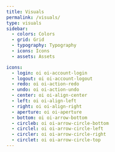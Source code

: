 ```yaml
---
title: Visuals
permalink: /visuals/
type: visuals
sidebar:
  - colors: Colors
  - grid: Grid
  - typography: Typography
  - icons: Icons
  - assets: Assets

icons:
  - login: oi oi-account-login
  - logout: oi oi-account-logout
  - redo: oi oi-action-redo
  - undo: oi oi-action-undo
  - center: oi oi-align-center
  - left: oi oi-align-left
  - right: oi oi-align-right
  - aperture: oi oi-aperture
  - bottom: oi oi-arrow-bottom
  - circleb: oi oi-arrow-circle-bottom
  - circlel: oi oi-arrow-circle-left
  - circler: oi oi-arrow-circle-right
  - circlet: oi oi-arrow-circle-top
---
```

